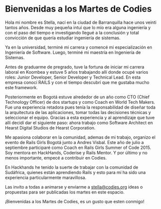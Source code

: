 Bienvenidas a los Martes de Codies
==================================


Hola mi nombre es Stella, nací en la ciudad de Barranquilla hace unos veinti tantos años.
Desde muy pequeña intuí que lo mío era alguna ingeniería y con el paso del tiempo e investigando llegué a la conclusión y total convicción de que quería estudiar ingeniería de sistemas.   

Ya en la universidad, terminé mi carrera y comencé  mi especialización en Ingeniería de Software. Luego, terminé mi maestría en Ingeniería de Sistemas.

Antes de graduarme de pregrado, tuve la fortuna de iniciar mi carrera laboral en Koombea y estuve 5 años trabajando allí donde ocupé varios roles: Junior Developer, Senior Developer y Technical Lead. En esta empresa conocí RAILS y con el tiempo descubrí que me gustaba mucho este framework.  

Posteriormente en Bogotá estuve alrededor de un año como CTO (Chief Technology Officer) de dos startups y como Coach en World Tech Makers. Fue una experiencia retadora pues tenía la responsabilidad de diseñar toda la arquitectura de las aplicaciones, tomar todas las decisiones técnicas y seleccionar el equipo. Gracias a esta experiencia y al aprendizaje que tuve allí decidí dar el siguiente paso: ahora trabajo como Software Architect en Hearst Digital Studios de Hearst Corporation.

Me apasiona colaborar en la comunidad, ademas de mi trabajo, organizo el evento de Rails Girls Bogotá junto a Andres Visbal. 
Este año de julio a septiembre participaré como Coach en Rails Girls Summer of Code 2015. Soy mentora en HackHands, Coderise y Rails Mentor. Y por último y no menos importante, empecé a contribuir en Codies.

En Hackhands he tenido la suerte de trabajar con la comunidad de Sudáfrica, quienes están aprendiendo Rails y esto para mí ha sido una experiencia particularmente maravillosa.

Las invito a todas a animarse y enviarme a stella@codies.org ideas o propuestas para ser publicadas los martes en este espacio.
 
¡Bienvenidas a los Martes de Codies, es un gusto que esten conmigo!

